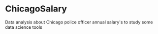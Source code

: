 # ChicagoSalary
Data analysis about Chicago police officer annual salary's to study some data science tools
